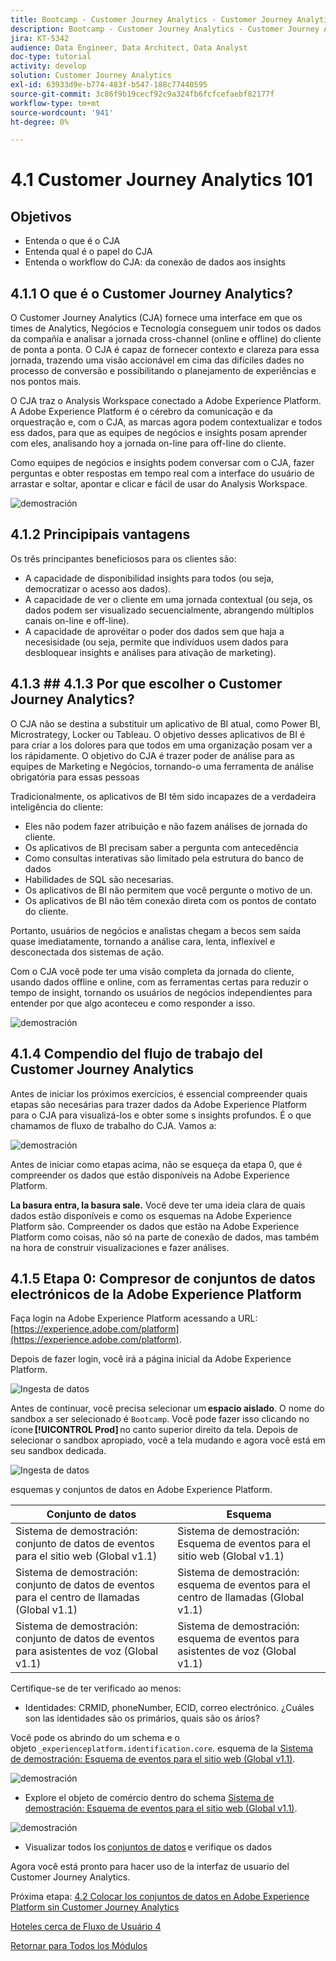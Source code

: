 ```yaml
---
title: Bootcamp - Customer Journey Analytics - Customer Journey Analytics 101 - Brasil
description: Bootcamp - Customer Journey Analytics - Customer Journey Analytics 101 - Brasil
jira: KT-5342
audience: Data Engineer, Data Architect, Data Analyst
doc-type: tutorial
activity: develop
solution: Customer Journey Analytics
exl-id: 63933d9e-b774-483f-b547-188c77440595
source-git-commit: 3c86f9b19cecf92c9a324fb6fcfcefaebf82177f
workflow-type: tm+mt
source-wordcount: '941'
ht-degree: 0%

---
```


# 4.1 Customer Journey Analytics 101

## Objetivos

- Entenda o que é o CJA
- Entenda qual é o papel do CJA
- Entenda o workflow do CJA: da conexão de dados aos insights

## 4.1.1 O que é o Customer Journey Analytics?

O Customer Journey Analytics (CJA) fornece uma interface em que os times de Analytics, Negócios e Tecnología conseguem unir todos os dados da compañía e analisar a jornada cross-channel (online e offline) do cliente de ponta a ponta. O CJA é capaz de fornecer contexto e clareza para essa jornada, trazendo uma visão accionável em cima das difíciles dades no processo de conversão e possibilitando o planejamento de experiências e nos pontos mais.

O CJA traz o Analysis Workspace conectado a Adobe Experience Platform. A Adobe Experience Platform é o cérebro da comunicação e da orquestração e, com o CJA, as marcas agora podem contextualizar e todos ess dados, para que as equipes de negócios e insights posam aprender com eles, analisando hoy a jornada on-line para off-line do cliente.

Como equipes de negócios e insights podem conversar com o CJA, fazer perguntas e obter respostas em tempo real com a interface do usuário de arrastar e soltar, apontar e clicar e fácil de usar do Analysis Workspace.

![demostración](./images/cja-adv-analysis1.png)

## 4.1.2 Principipais vantagens

Os três principantes beneficiosos para os clientes são:

- A capacidade de disponibilidad insights para todos (ou seja, democratizar o acesso aos dados).
- A capacidade de ver o cliente em uma jornada contextual (ou seja, os dados podem ser visualizado secuencialmente, abrangendo múltiplos canais on-line e off-line).
- A capacidade de aprovéitar o poder dos dados sem que haja a necesisidade (ou seja, permite que indivíduos usem dados para desbloquear insights e análises para ativação de marketing).

## 4.1.3 ## 4.1.3 Por que escolher o Customer Journey Analytics?

O CJA não se destina a substituir um aplicativo de BI atual, como Power BI, Microstrategy, Locker ou Tableau. O objetivo desses aplicativos de BI é para criar a los dolores para que todos em uma organização posam ver a los rápidamente. O objetivo do CJA é trazer poder de análise para as equipes de Marketing e Negócios, tornando-o uma ferramenta de análise obrigatória para essas pessoas



Tradicionalmente, os aplicativos de BI têm sido incapazes de a verdadeira inteligência do cliente:

- Eles não podem fazer atribuição e não fazem análises de jornada do cliente.
- Os aplicativos de BI precisam saber a pergunta com antecedência
- Como consultas interativas são limitado pela estrutura do banco de dados
- Habilidades de SQL são necesarias.
- Os aplicativos de BI não permitem que você pergunte o motivo de un.
- Os aplicativos de BI não têm conexão direta com os pontos de contato do cliente.

Portanto, usuários de negócios e analistas chegam a becos sem saída quase imediatamente, tornando a análise cara, lenta, inflexível e desconectada dos sistemas de ação.

Com o CJA você pode ter uma visão completa da jornada do cliente, usando dados offline e online, com as ferramentas certas para reduzir o tempo de insight, tornando os usuários de negócios independientes para entender por que algo aconteceu e como responder a isso.

![demostración](./images/cja-use-case.png)

## 4.1.4 Compendio del flujo de trabajo del Customer Journey Analytics

Antes de iniciar los próximos exercícios, é essencial compreender quais etapas são necesárias para trazer dados da Adobe Experience Platform para o CJA para visualizá-los e obter some s insights profundos. É o que chamamos de fluxo de trabalho do CJA. Vamos a:

![demostración](./images/cja-work-flow.jpg)

Antes de iniciar como etapas acima, não se esqueça da etapa 0, que é compreender os dados que estão disponíveis na Adobe Experience Platform.

**La basura entra, la basura sale.** Você deve ter uma ideia clara de quais dados estão disponíveis e como os esquemas na Adobe Experience Platform são. Compreender os dados que estão na Adobe Experience Platform como coisas, não só na parte de conexão de dados, mas também na hora de construir visualizaciones e fazer análises.

## 4.1.5 Etapa 0: Compresor de conjuntos de datos electrónicos de la Adobe Experience Platform

Faça login na Adobe Experience Platform acessando a URL: [https://experience.adobe.com/platform](https://experience.adobe.com/platform).

Depois de fazer login, você irá a página inicial da Adobe Experience Platform.

![Ingesta de datos](../uc1/images/home.png)

Antes de continuar, você precisa selecionar um **espacio aislado**. O nome do sandbox a ser selecionado é ``Bootcamp``. Você pode fazer isso clicando no ícone **[!UICONTROL Prod]** no canto superior direito da tela. Depois de selecionar o sandbox apropiado, você a tela mudando e agora você está em seu sandbox dedicada.

![Ingesta de datos](../uc1/images/sb1.png)

esquemas y conjuntos de datos en Adobe Experience Platform.

| Conjunto de datos | Esquema |
| ----------------- |-------------| 
| Sistema de demostración: conjunto de datos de eventos para el sitio web (Global v1.1) | Sistema de demostración: Esquema de eventos para el sitio web (Global v1.1) |
| Sistema de demostración: conjunto de datos de eventos para el centro de llamadas (Global v1.1) | Sistema de demostración: esquema de eventos para el centro de llamadas (Global v1.1) |
| Sistema de demostración: conjunto de datos de eventos para asistentes de voz (Global v1.1) | Sistema de demostración: esquema de eventos para asistentes de voz (Global v1.1) |

Certifique-se de ter verificado ao menos:

- Identidades: CRMID, phoneNumber, ECID, correo electrónico. ¿Cuáles son las identidades são os primários, quais são os ários?

Você pode os abrindo do um schema e o objeto `_experienceplatform.identification.core`. esquema de la [Sistema de demostración: Esquema de eventos para el sitio web (Global v1.1)](https://experience.adobe.com/platform/schema).

![demostración](./images/identity.png)

- Explore el objeto de comércio dentro do schema [Sistema de demostración: Esquema de eventos para el sitio web (Global v1.1)](https://experience.adobe.com/platform/schema).

![demostración](./images/commerce.png)

- Visualizar todos los [conjuntos de datos](https://experience.adobe.com/platform/dataset/browse?limit=50&amp;page=1&amp;sortDescending=1&amp;sortField=created) e verifique os dados

Agora você está pronto para hacer uso de la interfaz de usuario del Customer Journey Analytics.

Próxima etapa: [4.2 Colocar los conjuntos de datos en Adobe Experience Platform sin Customer Journey Analytics](./ex2.md)

[Hoteles cerca de Fluxo de Usuário 4](./uc4.md)

[Retornar para Todos los Módulos](../../overview.md)
